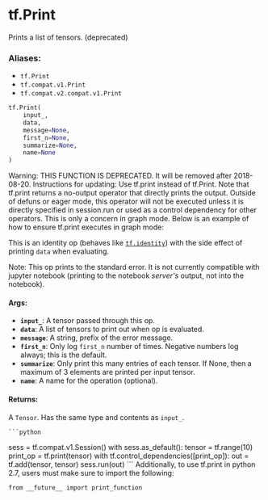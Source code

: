 <div itemscope itemtype="http://developers.google.com/ReferenceObject">
<meta itemprop="name" content="tf.Print" />
<meta itemprop="path" content="Stable" />
</div>

# tf.Print

Prints a list of tensors. (deprecated)

### Aliases:

* `tf.Print`
* `tf.compat.v1.Print`
* `tf.compat.v2.compat.v1.Print`

``` python
tf.Print(
    input_,
    data,
    message=None,
    first_n=None,
    summarize=None,
    name=None
)
```

<!-- Placeholder for "Used in" -->

Warning: THIS FUNCTION IS DEPRECATED. It will be removed after 2018-08-20.
Instructions for updating:
Use tf.print instead of tf.Print. Note that tf.print returns a no-output operator that directly prints the output. Outside of defuns or eager mode, this operator will not be executed unless it is directly specified in session.run or used as a control dependency for other operators. This is only a concern in graph mode. Below is an example of how to ensure tf.print executes in graph mode:


This is an identity op (behaves like <a href="../tf/identity.md"><code>tf.identity</code></a>) with the side effect
of printing `data` when evaluating.

Note: This op prints to the standard error. It is not currently compatible
  with jupyter notebook (printing to the notebook *server's* output, not into
  the notebook).

#### Args:


* <b>`input_`</b>: A tensor passed through this op.
* <b>`data`</b>: A list of tensors to print out when op is evaluated.
* <b>`message`</b>: A string, prefix of the error message.
* <b>`first_n`</b>: Only log `first_n` number of times. Negative numbers log always;
  this is the default.
* <b>`summarize`</b>: Only print this many entries of each tensor. If None, then a
  maximum of 3 elements are printed per input tensor.
* <b>`name`</b>: A name for the operation (optional).


#### Returns:

A `Tensor`. Has the same type and contents as `input_`.

    ```python
sess = tf.compat.v1.Session()
with sess.as_default():
    tensor = tf.range(10)
    print_op = tf.print(tensor)
    with tf.control_dependencies([print_op]):
      out = tf.add(tensor, tensor)
    sess.run(out)
    ```
    Additionally, to use tf.print in python 2.7, users must make sure to import
    the following:


`from __future__ import print_function`